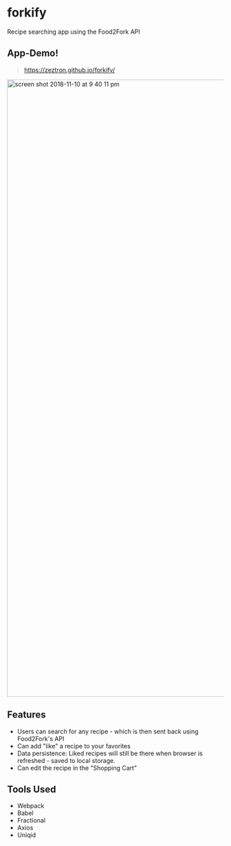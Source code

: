 # forkify
Recipe searching app using the Food2Fork API

## App-Demo!
> https://zeztron.github.io/forkify/

<img width="1437" alt="screen shot 2018-11-10 at 9 40 11 pm" src="https://user-images.githubusercontent.com/41349472/48308383-45ae2900-e531-11e8-84bf-2262655ce3a1.png">

## Features
* Users can search for any recipe - which is then sent back using Food2Fork's API
* Can add "like" a recipe to your favorites
* Data persistence: Liked recipes will still be there when browser is refreshed - saved to local storage.
* Can edit the recipe in the "Shopping Cart"

## Tools Used
* Webpack
* Babel
* Fractional
* Axios
* Uniqid
